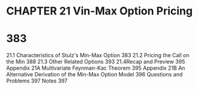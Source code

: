 # CHAPTER 21 Vin-Max Option Pricing

# 383

21.1 Characteristics of Stulz's Min-Max Option 383
21.2 Pricing the Call on the Min 388
21.3 Other Related Options 393
21.4Recap and Preview 395
Appendix 21A Multivariate Feynman-Kac Theorem 395
Appendix 21B An Alternative Derivation of the Min-Max Option Model 396
Questions and Problems 397
Notes 397

